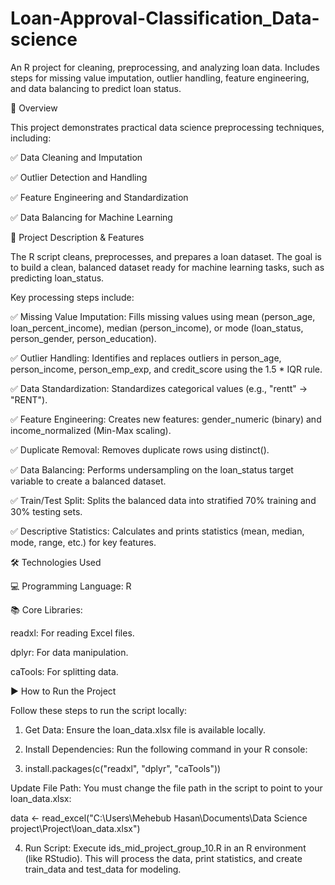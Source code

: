 # Loan-Approval-Classification_Data-science
An R project for cleaning, preprocessing, and analyzing loan data. Includes steps for missing value imputation, outlier handling, feature engineering, and data balancing to predict loan status.

📌 Overview

This project demonstrates practical data science preprocessing techniques, including:

✅ Data Cleaning and Imputation

✅ Outlier Detection and Handling

✅ Feature Engineering and Standardization

✅ Data Balancing for Machine Learning

🚀 Project Description & Features

The R script cleans, preprocesses, and prepares a loan dataset. The goal is to build a clean, balanced dataset ready for machine learning tasks, such as predicting loan_status.

Key processing steps include:

✅ Missing Value Imputation: Fills missing values using mean (person_age, loan_percent_income), median (person_income), or mode (loan_status, person_gender, person_education).

✅ Outlier Handling: Identifies and replaces outliers in person_age, person_income, person_emp_exp, and credit_score using the 1.5 * IQR rule.

✅ Data Standardization: Standardizes categorical values (e.g., "rentt" -> "RENT").

✅ Feature Engineering: Creates new features: gender_numeric (binary) and income_normalized (Min-Max scaling).

✅ Duplicate Removal: Removes duplicate rows using distinct().

✅ Data Balancing: Performs undersampling on the loan_status target variable to create a balanced dataset.

✅ Train/Test Split: Splits the balanced data into stratified 70% training and 30% testing sets.

✅ Descriptive Statistics: Calculates and prints statistics (mean, median, mode, range, etc.) for key features.


🛠 Technologies Used

💻 Programming Language: R

📚 Core Libraries:

readxl: For reading Excel files.

dplyr: For data manipulation.

caTools: For splitting data.


▶️ How to Run the Project

Follow these steps to run the script locally:

1. Get Data: Ensure the loan_data.xlsx file is available locally.

2. Install Dependencies: Run the following command in your R console:

3. install.packages(c("readxl", "dplyr", "caTools"))


Update File Path: You must change the file path in the script to point to your loan_data.xlsx:

data <- read_excel("C:\\Users\\Mehebub Hasan\\Documents\\Data Science project\\Project\\loan_data.xlsx")


4. Run Script: Execute ids_mid_project_group_10.R in an R environment (like RStudio). This will process the data, print statistics, and create train_data and test_data for modeling.

